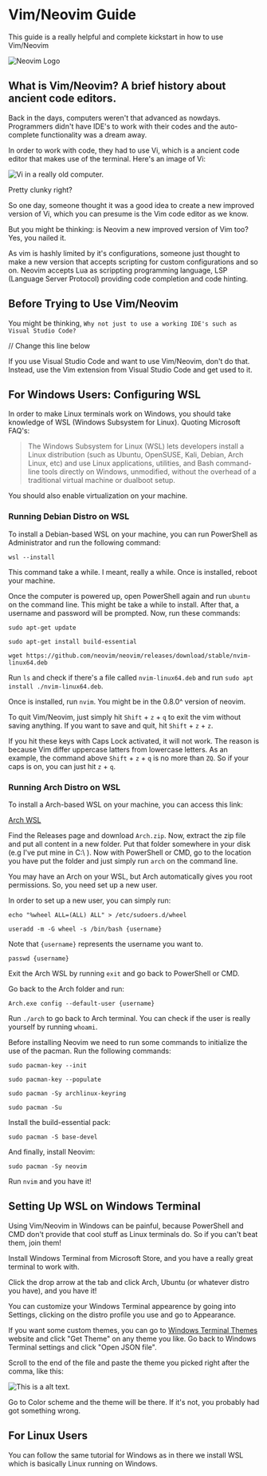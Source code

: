 # Vim/Neovim Guide

This guide is a really helpful and complete kickstart in how to use Vim/Neovim

![Neovim Logo](https://i.imgur.com/P8AtcKX.jpeg)

## What is Vim/Neovim? A brief history about ancient code editors.

Back in the days, computers weren't that advanced as nowdays. Programmers didn't have IDE's to work with their codes and the auto-complete functionality was a dream away.

In order to work with code, they had to use Vi, which is a ancient code editor that makes use of the terminal. Here's an image of Vi:

![Vi in a really old computer.](https://i.imgur.com/C8jYSgX.png)

Pretty clunky right?

So one day, someone thought it was a good idea to create a new improved version of Vi, which you can presume is the Vim code editor as we know.

But you might be thinking: is Neovim a new improved version of Vim too? Yes, you nailed it.

As vim is hashly limited by it's configurations, someone just thought to make a new version that accepts scripting for custom configurations and so on. Neovim accepts Lua as scrippting programming language, LSP (Language Server Protocol) providing code completion and code hinting.

## Before Trying to Use Vim/Neovim

You might be thinking, `Why not just to use a working IDE's such as Visual Studio Code?`

// Change this line below

If you use Visual Studio Code and want to use Vim/Neovim, don't do that. Instead, use the Vim extension from Visual Studio Code and get used to it. 

## For Windows Users: Configuring WSL

In order to make Linux terminals work on Windows, you should take knowledge of WSL (Windows Subsystem for Linux). Quoting Microsoft FAQ's:

> The Windows Subsystem for Linux (WSL) lets developers install a Linux distribution (such as Ubuntu, OpenSUSE, Kali, Debian, Arch Linux, etc) and use Linux applications, utilities, and Bash command-line tools directly on Windows, unmodified, without the overhead of a traditional virtual machine or dualboot setup.

You should also enable virtualization on your machine.

### Running Debian Distro on WSL

To install a Debian-based WSL on your machine, you can run PowerShell as Administrator and run the following command:

``wsl --install``

This command take a while. I meant, really a while. Once is installed, reboot your machine.

Once the computer is powered up, open PowerShell again and run `ubuntu` on the command line. This might be take a while to install. After that, a username and password will be prompted. Now, run these commands:

``sudo apt-get update``

``sudo apt-get install build-essential``

``wget https://github.com/neovim/neovim/releases/download/stable/nvim-linux64.deb``

Run `ls` and check if there's a file called `nvim-linux64.deb` and run `sudo apt install ./nvim-linux64.deb`.

Once is installed, run `nvim`. You might be in the 0.8.0^ version of neovim.

To quit Vim/Neovim, just simply hit `Shift` + `z` + `q` to exit the vim without saving anything. If you want to save and quit, hit `Shift` + `z` + `z`. 

If you hit these keys with Caps Lock activated, it will not work. The reason is because Vim differ uppercase latters from lowercase letters. As an example, the command above `Shift` + `z` + `q` is no more than `ZQ`. So if your caps is on, you can just hit `z` + `q`.

### Running Arch Distro on WSL

To install a Arch-based WSL on your machine, you can access this link:

[Arch WSL](https://markdownlivepreview.com/)

Find the Releases page and download `Arch.zip`. Now, extract the zip file and put all content in a new folder. Put that folder somewhere in your disk (e.g I've put mine in C:\ ). Now with PowerShell or CMD, go to the location you have put the folder and just simply run `arch` on the command line.

You may have an Arch on your WSL, but Arch automatically gives you root permissions. So, you need set up a new user.

In order to set up a new user, you can simply run:

`echo "%wheel ALL=(ALL) ALL" > /etc/sudoers.d/wheel`

`useradd -m -G wheel -s /bin/bash {username}`

Note that `{username}` represents the username you want to.

`passwd {username}`

Exit the Arch WSL by running `exit` and go back to PowerShell or CMD.

Go back to the Arch folder and run:

`Arch.exe config --default-user {username}`

Run `./arch` to go back to Arch terminal. You can check if the user is really yourself by running `whoami`.

Before installing Neovim we need to run some commands to initialize the use of the pacman. Run the following commands:

``sudo pacman-key --init``

``sudo pacman-key --populate``

``sudo pacman -Sy archlinux-keyring``

``sudo pacman -Su``

Install the build-essential pack:

``sudo pacman -S base-devel``

And finally, install Neovim:

``sudo pacman -Sy neovim``

Run `nvim` and you have it!

## Setting Up WSL on Windows Terminal

Using Vim/Neovim in Windows can be painful, because PowerShell and CMD don't provide that cool stuff as Linux terminals do. So if you can't beat them, join them!

Install Windows Terminal from Microsoft Store, and you have a really great terminal to work with.

Click the drop arrow at the tab and click Arch, Ubuntu (or whatever distro you have), and you have it!

You can customize your Windows Terminal appearence by going into Settings, clicking on the distro profile you use and go to Appearance.

If you want some custom themes, you can go to [Windows Terminal Themes](https://windowsterminalthemes.dev/) website and click "Get Theme" on any theme you like. Go back to Windows Terminal settings and click "Open JSON file".

Scroll to the end of the file and paste the theme you picked right after the comma, like this:

![This is a alt text.](https://i.imgur.com/xQX1zeZ.gif)

Go to Color scheme and the theme will be there. If it's not, you probably had got something wrong.

## For Linux Users

You can follow the same tutorial for Windows as in there we install WSL which is basically Linux running on Windows.
